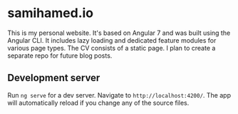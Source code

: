 # samihamed.io

This is my personal website. It's based on Angular 7 and was built using the Angular CLI. It includes lazy loading  and dedicated feature modules for various page types. The CV consists of a static page. I plan to create a separate repo for future blog posts.

## Development server

Run `ng serve` for a dev server. Navigate to `http://localhost:4200/`. The app will automatically reload if you change any of the source files.

